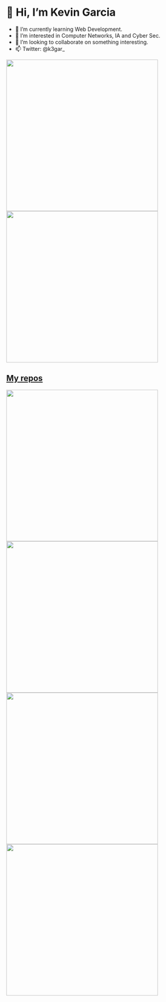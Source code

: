 # 👋 Hi, I’m Kevin Garcia
- 🌱 I’m currently learning Web Development.
- 👀 I’m interested in Computer Networks, IA and Cyber Sec.
- 💞️ I’m looking to collaborate on something interesting.
- 📫 Twitter: @k3gar_


<p align="left">
  <a href="https://github.com/k3gar"><img width="400" src="https://github-readme-stats.vercel.app/api?username=k3gar&show_icons=true&theme=prussian">
  <a href="https://github.com/k3gar"><img width="400" src="https://github-readme-stats.vercel.app/api/top-langs/?username=k3gar&hide=html,scss,css, stylus&langs_count=10&layout=compact&theme=prussian">
</p>
    
## My repos
    
<p align="left">
  
   <a href="https://github.com/k3gar/Loopstudios"><img width="400" src="https://github-readme-stats.vercel.app/api/pin/?username=k3gar&repo=Loopstudios&langs_count=5&theme=prussian">
  <a href="https://github.com/k3gar/test-sites"><img width="400" src="https://github-readme-stats.vercel.app/api/pin/?username=k3gar&card_height=300&&repo=test-sites&langs_count=5&layout=compact&theme=prussian">
  <a href="https://github.com/k3gar/ToDoApp"><img width="400" src="https://github-readme-stats.vercel.app/api/pin/?username=k3gar&repo=ToDoApp&layout=compact&theme=prussian">
  <a href="https://github.com/k3gar/k3gar.github.io"><img width="400" src="https://github-readme-stats.vercel.app/api/pin/?username=k3gar&repo=k3gar.github.io&hide=html,scss,css&langs_count=10&layout=compact&theme=prussian">
</p>  
<!---
k3gar/k3gar is a ✨ special ✨ repository because its `README.md` (this file) appears on your GitHub profile.
You can click the Preview link to take a look at your changes.
--->
